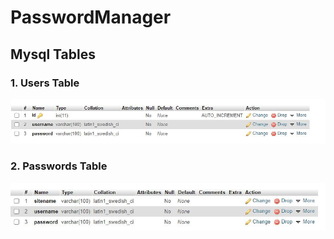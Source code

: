 # PasswordManager


## Mysql Tables

### 1. Users Table

<img src="images/users.JPG" >

### 2. Passwords Table

<img src="images/passwords_table_img.JPG" >



